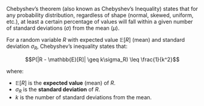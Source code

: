 Chebyshev’s theorem (also known as Chebyshev’s Inequality) states that for any probability distribution, regardless of shape (normal, skewed, uniform, etc.), at least a certain percentage of values will fall within a given number of standard deviations ($\sigma$) from the mean ($\mu$).

For a random variable $R$ with expected value $\mathbb{E}[R]$ (mean) and standard deviation $\sigma_R$​, Chebyshev’s inequality states that:

$$P(|R - \mathbb{E}[R]| \geq k\sigma_R) \leq \frac{1}{k^2}$$

where:

- $\mathbb{E}[R]$ is the **expected value** (mean) of $R$.
- $\sigma_R$​ is the **standard deviation** of $R$.
- $k$ is the number of standard deviations from the mean.